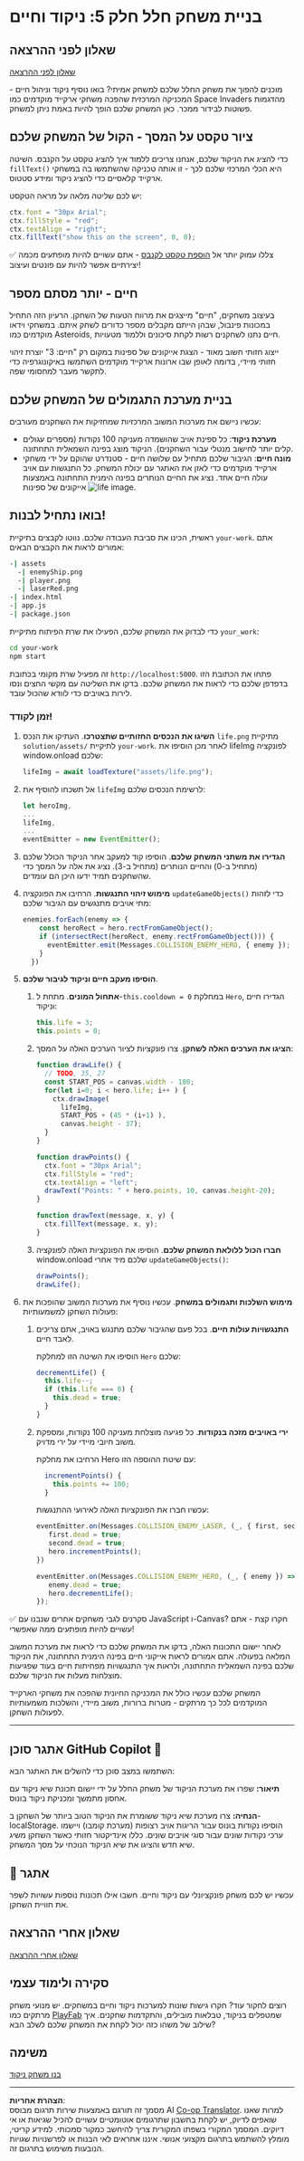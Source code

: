 <!--
CO_OP_TRANSLATOR_METADATA:
{
  "original_hash": "d642759cf1542f554871f74956a59af9",
  "translation_date": "2025-10-23T01:39:15+00:00",
  "source_file": "6-space-game/5-keeping-score/README.md",
  "language_code": "he"
}
-->
# בניית משחק חלל חלק 5: ניקוד וחיים

## שאלון לפני ההרצאה

[שאלון לפני ההרצאה](https://ff-quizzes.netlify.app/web/quiz/37)

מוכנים להפוך את משחק החלל שלכם למשחק אמיתי? בואו נוסיף ניקוד וניהול חיים - המכניקה המרכזית שהפכה משחקי ארקייד מוקדמים כמו Space Invaders מהדגמות פשוטות לבידור ממכר. כאן המשחק שלכם הופך להיות באמת ניתן למשחק.

## ציור טקסט על המסך - הקול של המשחק שלכם

כדי להציג את הניקוד שלכם, אנחנו צריכים ללמוד איך להציג טקסט על הקנבס. השיטה `fillText()` היא הכלי המרכזי שלכם לכך - זו אותה טכניקה שהשתמשו בה במשחקי ארקייד קלאסיים כדי להציג ניקוד ומידע סטטוס.

יש לכם שליטה מלאה על מראה הטקסט:

```javascript
ctx.font = "30px Arial";
ctx.fillStyle = "red";
ctx.textAlign = "right";
ctx.fillText("show this on the screen", 0, 0);
```

✅ צללו עמוק יותר אל [הוספת טקסט לקנבס](https://developer.mozilla.org/docs/Web/API/Canvas_API/Tutorial/Drawing_text) - אתם עשויים להיות מופתעים מכמה יצירתיים אפשר להיות עם פונטים ועיצוב!

## חיים - יותר מסתם מספר

בעיצוב משחקים, "חיים" מייצגים את מרווח הטעות של השחקן. הרעיון הזה התחיל במכונות פינבול, שבהן הייתם מקבלים מספר כדורים לשחק איתם. במשחקי וידאו מוקדמים כמו Asteroids, חיים נתנו לשחקנים רשות לקחת סיכונים וללמוד מטעויות.

ייצוג חזותי חשוב מאוד - הצגת אייקונים של ספינות במקום רק "חיים: 3" יוצרת זיהוי חזותי מיידי, בדומה לאופן שבו ארונות ארקייד מוקדמים השתמשו באיקונוגרפיה כדי לתקשר מעבר למחסומי שפה.

## בניית מערכת התגמולים של המשחק שלכם

עכשיו ניישם את מערכות המשוב המרכזיות שמחזיקות את השחקנים מעורבים:

- **מערכת ניקוד**: כל ספינת אויב שהושמדה מעניקה 100 נקודות (מספרים עגולים קלים יותר לחישוב מנטלי עבור השחקנים). הניקוד מוצג בפינה השמאלית התחתונה.
- **מונה חיים**: הגיבור שלכם מתחיל עם שלושה חיים - סטנדרט שהוקם על ידי משחקי ארקייד מוקדמים כדי לאזן את האתגר עם יכולת המשחק. כל התנגשות עם אויב עולה חיים אחד. נציג את החיים הנותרים בפינה הימנית התחתונה באמצעות אייקונים של ספינות ![life image](../../../../translated_images/life.6fb9f50d53ee0413cd91aa411f7c296e10a1a6de5c4a4197c718b49bf7d63ebf.he.png).

## בואו נתחיל לבנות!

ראשית, הכינו את סביבת העבודה שלכם. נווטו לקבצים בתיקיית `your-work`. אתם אמורים לראות את הקבצים הבאים:

```bash
-| assets
  -| enemyShip.png
  -| player.png
  -| laserRed.png
-| index.html
-| app.js
-| package.json
```

כדי לבדוק את המשחק שלכם, הפעילו את שרת הפיתוח מתיקיית `your_work`:

```bash
cd your-work
npm start
```

זה מפעיל שרת מקומי בכתובת `http://localhost:5000`. פתחו את הכתובת הזו בדפדפן שלכם כדי לראות את המשחק שלכם. בדקו את השליטה עם מקשי החצים ונסו לירות באויבים כדי לוודא שהכול עובד.

### זמן לקודד!

1. **השיגו את הנכסים החזותיים שתצטרכו**. העתיקו את הנכס `life.png` מתיקיית `solution/assets/` לתיקיית `your-work`. לאחר מכן הוסיפו את lifeImg לפונקציה window.onload שלכם:

    ```javascript
    lifeImg = await loadTexture("assets/life.png");
    ```

1. אל תשכחו להוסיף את `lifeImg` לרשימת הנכסים שלכם:

    ```javascript
    let heroImg,
    ...
    lifeImg,
    ...
    eventEmitter = new EventEmitter();
    ```
  
2. **הגדירו את משתני המשחק שלכם**. הוסיפו קוד למעקב אחר הניקוד הכולל שלכם (מתחיל ב-0) והחיים הנותרים (מתחיל ב-3). נציג את אלה על המסך כדי שהשחקנים תמיד ידעו היכן הם עומדים.

3. **מימוש זיהוי התנגשות**. הרחיבו את הפונקציה `updateGameObjects()` כדי לזהות מתי אויבים מתנגשים עם הגיבור שלכם:

    ```javascript
    enemies.forEach(enemy => {
        const heroRect = hero.rectFromGameObject();
        if (intersectRect(heroRect, enemy.rectFromGameObject())) {
          eventEmitter.emit(Messages.COLLISION_ENEMY_HERO, { enemy });
        }
      })
    ```

4. **הוסיפו מעקב חיים וניקוד לגיבור שלכם**. 
   1. **אתחול המונים**. מתחת ל-`this.cooldown = 0` במחלקת `Hero`, הגדירו חיים וניקוד:

        ```javascript
        this.life = 3;
        this.points = 0;
        ```

   1. **הציגו את הערכים האלה לשחקן**. צרו פונקציות לציור הערכים האלה על המסך:

        ```javascript
        function drawLife() {
          // TODO, 35, 27
          const START_POS = canvas.width - 180;
          for(let i=0; i < hero.life; i++ ) {
            ctx.drawImage(
              lifeImg, 
              START_POS + (45 * (i+1) ), 
              canvas.height - 37);
          }
        }
        
        function drawPoints() {
          ctx.font = "30px Arial";
          ctx.fillStyle = "red";
          ctx.textAlign = "left";
          drawText("Points: " + hero.points, 10, canvas.height-20);
        }
        
        function drawText(message, x, y) {
          ctx.fillText(message, x, y);
        }

        ```

   1. **חברו הכול ללולאת המשחק שלכם**. הוסיפו את הפונקציות האלה לפונקציה window.onload שלכם מיד אחרי `updateGameObjects()`:

        ```javascript
        drawPoints();
        drawLife();
        ```

1. **מימוש השלכות ותגמולים במשחק**. עכשיו נוסיף את מערכות המשוב שהופכות את פעולות השחקן למשמעותיות:

   1. **התנגשויות עולות חיים**. בכל פעם שהגיבור שלכם מתנגש באויב, אתם צריכים לאבד חיים.
   
      הוסיפו את השיטה הזו למחלקת `Hero` שלכם:

        ```javascript
        decrementLife() {
          this.life--;
          if (this.life === 0) {
            this.dead = true;
          }
        }
        ```

   2. **ירי באויבים מזכה בנקודות**. כל פגיעה מוצלחת מעניקה 100 נקודות, ומספקת משוב חיובי מיידי על ירי מדויק.

      הרחיבו את מחלקת Hero עם שיטת ההוספה הזו:
    
        ```javascript
          incrementPoints() {
            this.points += 100;
          }
        ```

        עכשיו חברו את הפונקציות האלה לאירועי ההתנגשות:

        ```javascript
        eventEmitter.on(Messages.COLLISION_ENEMY_LASER, (_, { first, second }) => {
           first.dead = true;
           second.dead = true;
           hero.incrementPoints();
        })

        eventEmitter.on(Messages.COLLISION_ENEMY_HERO, (_, { enemy }) => {
           enemy.dead = true;
           hero.decrementLife();
        });
        ```

✅ סקרנים לגבי משחקים אחרים שנבנו עם JavaScript ו-Canvas? חקרו קצת - אתם עשויים להיות מופתעים ממה שאפשרי!

לאחר יישום התכונות האלה, בדקו את המשחק שלכם כדי לראות את מערכת המשוב המלאה בפעולה. אתם אמורים לראות אייקוני חיים בפינה הימנית התחתונה, את הניקוד שלכם בפינה השמאלית התחתונה, ולראות איך התנגשויות מפחיתות חיים בעוד שפגיעות מוצלחות מעלות את הניקוד שלכם.

המשחק שלכם עכשיו כולל את המכניקה החיונית שהפכה את משחקי הארקייד המוקדמים לכל כך מרתקים - מטרות ברורות, משוב מיידי, והשלכות משמעותיות לפעולות השחקן.

---

## אתגר סוכן GitHub Copilot 🚀

השתמשו במצב סוכן כדי להשלים את האתגר הבא:

**תיאור:** שפרו את מערכת הניקוד של משחק החלל על ידי יישום תכונת שיא ניקוד עם אחסון מתמשך ומכניקת ניקוד בונוס.

**הנחיה:** צרו מערכת שיא ניקוד ששומרת את הניקוד הטוב ביותר של השחקן ב-localStorage. הוסיפו נקודות בונוס עבור הריגות אויב רצופות (מערכת קומבו) ויישמו ערכי נקודות שונים עבור סוגי אויבים שונים. כללו אינדיקטור חזותי כאשר השחקן משיג שיא חדש והציגו את שיא הניקוד הנוכחי על מסך המשחק.



## 🚀 אתגר

עכשיו יש לכם משחק פונקציונלי עם ניקוד וחיים. חשבו אילו תכונות נוספות עשויות לשפר את חוויית השחקן.

## שאלון אחרי ההרצאה

[שאלון אחרי ההרצאה](https://ff-quizzes.netlify.app/web/quiz/38)

## סקירה ולימוד עצמי

רוצים לחקור עוד? חקרו גישות שונות למערכות ניקוד וחיים במשחקים. יש מנועי משחק מרתקים כמו [PlayFab](https://playfab.com) שמטפלים בניקוד, טבלאות מובילים, והתקדמות שחקנים. איך שילוב של משהו כזה יכול לקחת את המשחק שלכם לשלב הבא?

## משימה

[בנו משחק ניקוד](assignment.md)

---

**הצהרת אחריות**:  
מסמך זה תורגם באמצעות שירות תרגום מבוסס AI [Co-op Translator](https://github.com/Azure/co-op-translator). למרות שאנו שואפים לדיוק, יש לקחת בחשבון שתרגומים אוטומטיים עשויים להכיל שגיאות או אי דיוקים. המסמך המקורי בשפתו המקורית צריך להיחשב כמקור סמכותי. למידע קריטי, מומלץ להשתמש בתרגום מקצועי אנושי. איננו אחראים לאי הבנות או לפרשנויות שגויות הנובעות משימוש בתרגום זה.